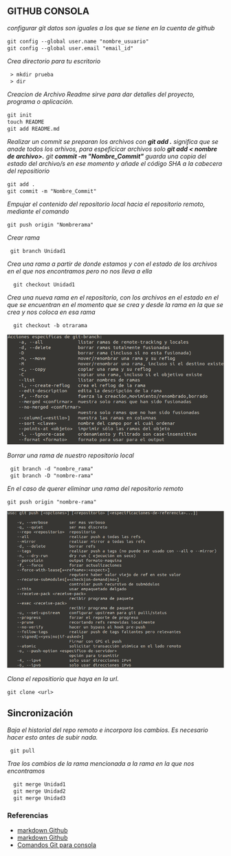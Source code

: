 ## GITHUB CONSOLA
_configurar git datos son iguales a los que se tiene en la  cuenta de github_
``` 
git config --global user.name "nombre_usuario"
git config --global user.email "email_id"
``` 
_Crea directorio para tu escritorio_
``` 
 > mkdir prueba
 > dir
``` 

_Creacion de Archivo Readme sirve para dar detalles del proyecto, programa o aplicación._
``` 
git init
touch README
git add README.md
```

_Realizar un commit se preparan los archivos con **git add .** significa que se anade todos los arhivos, para espeficicar archivos solo **git add  < nombre de archivo>.**
git **commit -m "Nombre_Commit"** guarda una copia del estado del archivo/s en ese momento y añade el código SHA a la cabecera del repositiorio_
``` 
git add .
git commit -m "Nombre_Commit"
 ```
 
_Empujar el contenido del repositorio local hacia el repositorio remoto, mediante el comando_
``` 
git push origin "Nombrerama"
``` 

_Crear rama_
```  
 git branch Unidad1
```

_Crea una rama a partir de donde estamos y con el estado de los archivos en el que nos encontramos pero no nos lleva a ella_
```
  git checkout Unidad1
``` 
  
_Crea una nueva rama en el repositorio, con los archivos en el estado en el que se encuentran en el momento que se crea y desde la rama en la que se crea y nos coloca en esa rama_

``` 
  git checkout -b otrarama
``` 


 ![Especificaciones-branch](git-branch.png)


 _Borrar una rama de nuestro repositorio local_
 ```
  git branch -d "nombre_rama"
  git branch -D "nombre-rama"
``` 
_En el caso de querer eliminar una rama del repositorio remoto_
 ```
 git push origin "nombre-rama"
  ```

![Especificaciones-push](git-push.png)


_Clona el repositiorio que haya en la url._
``` 
git clone <url>  
``` 
## Sincronización

_Baja el historial del repo remoto e incorpora los cambios. Es necesario hacer esto antes de subir nada._
``` 
 git pull
 ```
_Trae los cambios de la rama mencionada a la rama en la que nos encontramos_
``` 
  git merge Unidad1
  git merge Unidad2
  git merge Unidad3
``` 

  
  ### Referencias
- [markdown Github](https://docs.github.com/en/github/writing-on-github/basic-writing-and-formatting-syntax)
- [markdown Github](https://gist.github.com/Villanuevand/6386899f70346d4580c723232524d35a)
- [Comandos Git para consola](https://gist.github.com/mrcodedev/c234fd1aa2515008dd934ca8135cbfd2)

